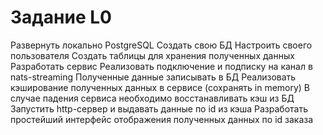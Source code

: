 # Задание L0
Развернуть локально PostgreSQL
  Создать свою БД
  Настроить своего пользователя
  Создать таблицы для хранения полученных данных
Разработать сервис
  Реализовать подключение и подписку на канал в nats-streaming
  Полученные данные записывать в БД
  Реализовать кэширование полученных данных в сервисе (сохранять in memory)
  В случае падения сервиса необходимо восстанавливать кэш из БД
  Запустить http-сервер и выдавать данные по id из кэша
Разработать простейший интерфейс отображения полученных данных по id заказа
